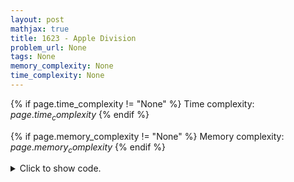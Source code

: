 ```yaml
---
layout: post
mathjax: true
title: 1623 - Apple Division
problem_url: None
tags: None
memory_complexity: None
time_complexity: None
---
```




{% if page.time_complexity != "None" %}
Time complexity: ${{ page.time_complexity }}$
{% endif %}

{% if page.memory_complexity != "None" %}
Memory complexity: ${{ page.memory_complexity }}$
{% endif %}

<details>
<summary>
<p style="display:inline">Click to show code.</p>
</summary>
```cpp
{% raw %}
using namespace std;
using ll = long long;
const int NMAX = 20 + 11;
int p[NMAX];
int main(void)
{
    ios_base::sync_with_stdio(false);
    cin.tie(NULL);
    ll n, sum = 0, ans = INT_MAX;
    cin >> n;
    for (ll i = 0; i < n; i++)
    {
        cin >> p[i];
        sum += p[i];
    }
    for (ll mask = 0; mask < (1 << n); mask++)
    {
        ll cur = 0;
        for (ll i = 0; i < n; i++)
        {
            if (mask & (1 << i))
                cur += p[i];
        }
        ans = min(ans, abs(sum - cur - cur));
    }
    cout << ans;
    return 0;
}

{% endraw %}
```
</details>

